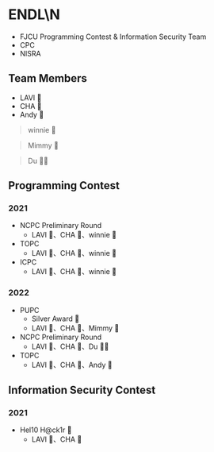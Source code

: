 # ENDL\N
* FJCU Programming Contest & Information Security Team
* CPC
* NISRA

## Team Members

* LAVI :hedgehog:
* CHA :hamster:
* Andy :wolf:

> winnie :whale:

> Mimmy :poodle:

> Du :polar_bear:

## Programming Contest

### 2021
* NCPC Preliminary Round
    * LAVI :hedgehog:、CHA :hamster:、winnie :whale:
* TOPC
    * LAVI :hedgehog:、CHA :hamster:、winnie :whale:
* ICPC
    * LAVI :hedgehog:、CHA :hamster:、winnie :whale:

### 2022
* PUPC
    * Silver Award :2nd_place_medal:
    * LAVI :hedgehog:、CHA :hamster:、Mimmy :poodle:
* NCPC Preliminary Round
    * LAVI :hedgehog:、CHA :hamster:、Du :polar_bear:
* TOPC
    * LAVI :hedgehog:、CHA :hamster:、Andy :wolf:
## Information Security Contest

### 2021
* Hel10 H@ck1r :1st_place_medal:
    * LAVI :hedgehog:、CHA :hamster: